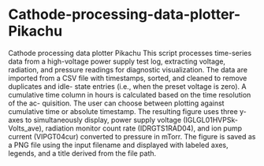 # Cathode-processing-data-plotter-Pikachu
Cathode processing data plotter Pikachu
This script processes time-series data from a high-voltage power
supply test log, extracting voltage, radiation, and pressure readings
for diagnostic visualization. The data are imported from a CSV file
with timestamps, sorted, and cleaned to remove duplicates and idle-
state entries (i.e., when the preset voltage is zero). A cumulative time
column in hours is calculated based on the time resolution of the ac-
quisition. The user can choose between plotting against cumulative
time or absolute timestamp. The resulting figure uses three y-axes
to simultaneously display, power supply voltage (IGLGL01HVPSk-
Volts_ave), radiation monitor count rate (IDRGTS1RAD04), and ion
pump current (VIPGT04cur) converted to pressure in mTorr. The
figure is saved as a PNG file using the input filename and displayed
with labeled axes, legends, and a title derived from the file path.

